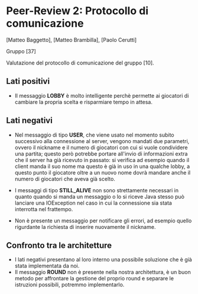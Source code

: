 # Peer-Review 2: Protocollo di comunicazione

[Matteo Baggetto], [Matteo Brambilla], [Paolo Cerutti]

Gruppo [37]

Valutazione del protocollo di comunicazione del gruppo [10].

## Lati positivi

- Il messaggio **LOBBY** è molto intelligente perchè permette ai giocatori di cambiare la propria scelta e risparmiare tempo in attesa. 


## Lati negativi

- Nel messaggio di tipo **USER**, che viene usato nel momento subito successivo alla connessione al server, vengono mandati due parametri, ovvero il nickname e il numero di giocatori con cui si vuole condividere una partita; questo però potrebbe portare all'invio di informazioni extra che il server ha già ricevuto in passato: si verifica ad esempio quando il client manda il suo nome ma questo è già in uso in una qualche lobby, a questo punto il giocatore oltre a un nuovo nome dovrà mandare anche il numero di giocatori che aveva già scelto.

- I messaggi di tipo **STILL_ALIVE** non sono strettamente necessari in quanto quando si manda un messaggio o lo si riceve Java stesso può lanciare una IOException nel caso in cui la connessione sia stata interrotta nel frattempo.  

- Non è presente un messaggio per notificare gli errori, ad esempio quello rigurdante la richiesta di inserire nuovamente il nickname.


## Confronto tra le architetture

- I lati negativi presentano al loro interno una possibile soluzione che è già stata implementata da noi.
- Il messaggio **ROUND** non è presente nella nostra architettura, è un buon metodo per affrontare la gestione del proprio round e separare le istruzioni possibili, potremmo implementarlo.


